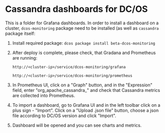 # Cassandra dashboards for DC/OS

This is a folder for Grafana dashboards. In order to install a dashboard on a cluster, `dcos-monitoring` package need to be installed (as well as `cassandra` package itself:

1. Install required package: `dcos package install beta-dcos-monitoring`
2. After deploy is complete, please check, that Gradana and Prometheus are running:

    `http://<cluster-ip>/service/dcos-monitoring/grafana`

    `http://<cluster-ip>/service/dcos-monitoring/prometheus`

3. In Prometheus UI, click on a "Graph" button, and in the "Expression" field, enter "org_apache_cassandra_" and check that Cassandra metrics are collected into Prometheus.

4. To import a dashboard, go to Grafana UI and in the left toolbar click on a plus sign - "Import". Click on a "Upload .json file" button, choose a json file according to DC/OS version and click "Import".
   
5. Dashboard will be opened and you can see charts and metrics.